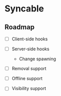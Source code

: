 # Syncable

## Roadmap

- [ ] Client-side hooks
- [ ] Server-side hooks
  - Change spawning
- [ ] Removal support
- [ ] Offline support
- [ ] Visibility support

